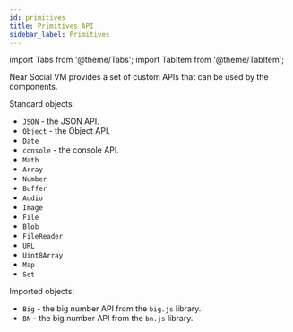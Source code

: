 ```yaml
---
id: primitives
title: Primitives API
sidebar_label: Primitives
---
```


import Tabs from '@theme/Tabs';
import TabItem from '@theme/TabItem';

Near Social VM provides a set of custom APIs that can be used by the components.

Standard objects:
- `JSON` - the JSON API.
- `Object` - the Object API.
- `Date`
- `console` - the console API.
- `Math`
- `Array`
- `Number`
- `Buffer`
- `Audio`
- `Image`
- `File`
- `Blob`
- `FileReader`
- `URL`
- `Uint8Array`
- `Map`
- `Set`

Imported objects:
- `Big` - the big number API from the `big.js` library.
- `BN` - the big number API from the `bn.js` library.